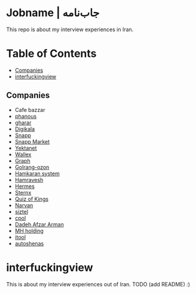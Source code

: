 
# Jobname | جاب‌نامه
This repo is about my interview experiences in Iran.

Table of Contents
=================

* [Companies](#companies)
* [interfuckingview](#interfuckingview)


## Companies
- Cafe bazzar
- [phanous](./phanous.md)
- [gharar](./gharar.md)
- [Digikala](./digikala.md)
- [Snapp](./snapp.md)
- [Snapp Market](./snapp-market.md)
- [Yektanet](./yektanet.md)
- [Wallex](./wallex.md)
- [Graph](./graph)
- [Golrang-ozon](./golrang-ozon.md)
- [Hamkaran system](./hamkaran-system.md)
- [Hamravesh](./hamravesh.md)
- [Hermes](./hermes.md)
- [Sternx](./sternx.md)
- [Quiz of Kings]()
- [Narvan](./narvan.md)
- [siztel](./sizetel.md)
- [cpol](./cpol.md)
- [Dadeh Afzar Arman](./daa.md)
- [MH holding](./mhholding.md)
- [itool](./itool.md)
- [autoshenas](./autoshenas.md)


# interfuckingview
This is about my interview experiences out of Iran.
TODO (add README) :)
